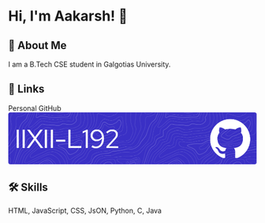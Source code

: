 
# Hi, I'm Aakarsh! 👋


## 🚀 About Me
I am a B.Tech CSE student in Galgotias University.

## 🔗 Links
Personal GitHub
[![L192-IIXII](68747470733a2f2f692e6962622e636f2f48445448445078362f6769746875622d6865616465722d696d6167652d6c31393269697869692e706e67.png)](https://github.com/IIXII-L192)
## 🛠 Skills
HTML, JavaScript, CSS, JsON, Python, C, Java

